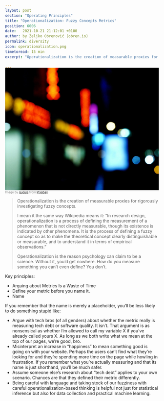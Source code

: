```yaml
---
layout: post
section: "Operating Principles"
title: "Operationalization: Fuzzy Concepts Metrics"
position: 6006
date:   2021-10-21 21:12:01 +0100
author: by Željko Obrenović (obren.io)
permalink: diversity
icon: operationalization.png
timetoread: 15 min
excerpt: "Operationalization is the creation of measurable proxies for rigorously investigating fuzzy concepts."

---
```

<img style="margin-top: -20px; width: 100%; height: 400px; object-fit: cover" 
     src="assets/images/arch/city-603262_1920.jpg">
<div style="font-size: 70%; margin-top: -16px; color: grey; margin-bottom: 12px">
Image by <a href="https://pixabay.com/users/guguis-709989/?utm_source=link-attribution&amp;utm_medium=referral&amp;utm_campaign=image&amp;utm_content=603262">guguis</a> from <a href="https://pixabay.com//?utm_source=link-attribution&amp;utm_medium=referral&amp;utm_campaign=image&amp;utm_content=603262">Pixabay</a>
</div>



> Operationalization is the creation of measurable proxies for rigorously investigating fuzzy concepts.
>
> I mean it the same way Wikipedia means it: “In research design, operationalization is a process of defining the measurement of a phenomenon that is not directly measurable, though its existence is indicated by other phenomena. It is the process of defining a fuzzy concept so as to make the theoretical concept clearly distinguishable or measurable, and to understand it in terms of empirical observations.”
>
> Operationalization is the reason psychology can claim to be a science. Without it, you’d get nowhere. How do you measure something you can’t even define? You don’t.

Key principles:
* Arguing about Metrics Is a Waste of Time
* Define your metric before you name it.
* Name

If you remember that the name is merely a placeholder, you’ll be less likely to do something stupid like:

* Argue with tech bros (of all genders) about whether the metric really is measuring tech debt or software quality. It isn’t. That argument is as nonsensical as whether I’m allowed to call my variable X if you’ve already called yours X. As long as we both write what we mean at the top of our pages, we’re good, bro.
* Misinterpret an increase in “happiness” to mean something good is going on with your website. Perhaps the users can’t find what they’re looking for and they’re spending more time on the page while howling in frustration. If you remember what you’re actually measuring and that its name is just shorthand, you’ll be much safer.
* Assume someone else’s research about “tech debt” applies to your own scenario. Chances are that they defined their metric differently.
* Being careful with language and taking stock of our fuzziness with careful operationalization-based thinking is helpful not just for statistical inference but also for data collection and practical machine learning.
